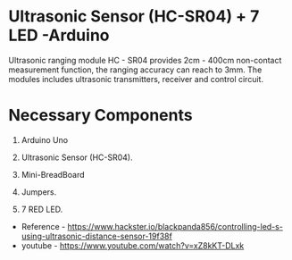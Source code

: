 #  Ultrasonic Sensor (HC-SR04) + 7 LED -Arduino

Ultrasonic ranging module HC - SR04 provides 2cm - 400cm non-contact measurement function, the ranging accuracy can reach to 3mm. The modules includes ultrasonic transmitters, receiver and control circuit.

# Necessary Components
1. Arduino Uno

2. Ultrasonic Sensor (HC-SR04).

3. Mini-BreadBoard

4. Jumpers.

5. 7 RED LED.

- Reference - https://www.hackster.io/blackpanda856/controlling-led-s-using-ultrasonic-distance-sensor-19f38f
- youtube - https://www.youtube.com/watch?v=xZ8kKT-DLxk
